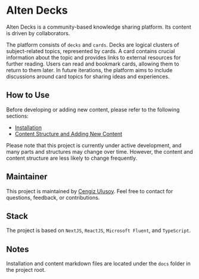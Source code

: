 # Alten Decks

Alten Decks is a community-based knowledge sharing platform. Its content is driven by collaborators.

The platform consists of `decks` and `cards`. Decks are logical clusters of subject-related topics, represented by cards. A card contains crucial information about the topic and provides links to external resources for further reading. Users can read and bookmark cards, allowing them to return to them later. In future iterations, the platform aims to include discussions around card topics for sharing ideas and experiences.

## How to Use

Before developing or adding new content, please refer to the following sections:
- [Installation](/docs/INSTALLATION.md)
- [Content Structure and Adding New Content](/docs/CONTENT.md)

Please note that this project is currently under active development, and many parts and structures may change over time. However, the content and content structure are less likely to change frequently.

## Maintainer

This project is maintained by [Cengiz Ulusoy](mailto:cengiz.ulusoy@alten.nl). Feel free to contact for questions, feedback, or contributions.

## Stack

The project is based on `NextJS`, `ReactJS`, `Microsoft Fluent`, and `TypeScript`.

## Notes

Installation and content markdown files are located under the `docs` folder in the project root.